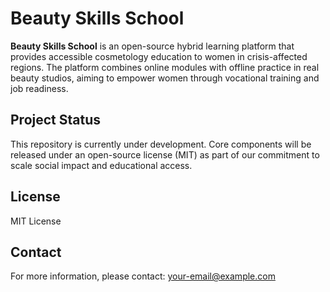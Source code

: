# Beauty Skills School

**Beauty Skills School** is an open-source hybrid learning platform that provides accessible cosmetology education to women in crisis-affected regions. The platform combines online modules with offline practice in real beauty studios, aiming to empower women through vocational training and job readiness.

## Project Status
This repository is currently under development. Core components will be released under an open-source license (MIT) as part of our commitment to scale social impact and educational access.

## License
MIT License

## Contact
For more information, please contact: your-email@example.com
